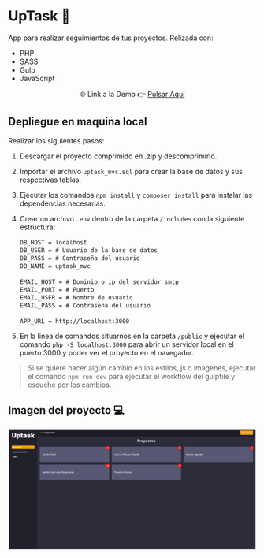 # UpTask :memo:

App para realizar seguimientos de tus proyectos. Relizada con:

- PHP
- SASS
- Gulp
- JavaScript

<p align="center">
     &#127760; Link a la Demo &#128073; <a href="https://zovfene.domcloud.io/" target="_blank">Pulsar Aquí</a>
</p>

## Depliegue en maquina local

Realizar los siguientes pasos:

1. Descargar el proyecto comprimido en .zip y descomprimirlo.
2. Importar el archivo ```uptask_mvc.sql``` para crear la base de datos y sus respectivas tablas.
3. Ejecutar los comandos ```npm install``` y ```composer install``` para instalar las dependencias necesarias.
4. Crear un archivo ```.env``` dentro de la carpeta ```/includes``` con la siguiente estructura:

    ```text
    DB_HOST = localhost
    DB_USER = # Usuario de la base de datos
    DB_PASS = # Contraseña del usuario
    DB_NAME = uptask_mvc

    EMAIL_HOST = # Dominio o ip del servidor smtp
    EMAIL_PORT = # Puerto
    EMAIL_USER = # Nombre de usuario
    EMAIL_PASS = # Contraseña del usuario

    APP_URL = http://localhost:3000
    ```

5. En la linea de comandos situarnos en la carpeta ```/public``` y ejecutar el comando ```php -S localhost:3000``` para abrir un servidor local en el puerto 3000 y poder ver el proyecto en el navegador.

> Si se quiere hacer algún cambio en los estilos, js o imagenes, ejecutar el comando ```npm run dev``` para ejecutar el workflow del gulpfile y escuche por los cambios.

## Imagen del proyecto :computer:

<p align="center">
    <img src="public/build/img/captura_uptask.png" alt="Imagen UpTask" width="500">
</p>
